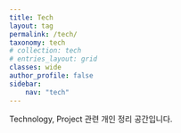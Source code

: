 ```yaml
---
title: Tech
layout: tag
permalink: /tech/
taxonomy: tech
# collection: tech
# entries_layout: grid
classes: wide
author_profile: false
sidebar:
    nav: "tech"
---
```

Technology, Project 관련 개인 정리 공간입니다.